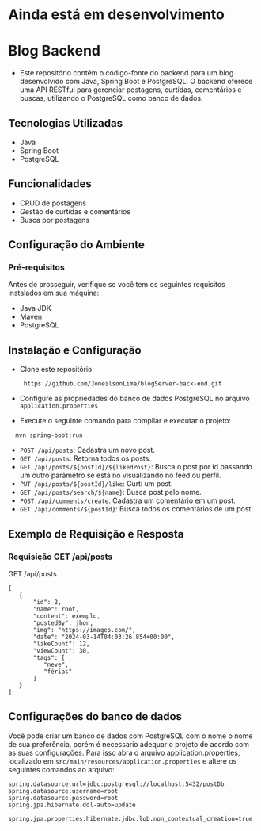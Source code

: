 # Ainda está em desenvolvimento 
# Blog Backend 
- Este repositório contém o código-fonte do backend para um blog desenvolvido com Java, Spring Boot e PostgreSQL. O backend oferece uma API RESTful para gerenciar postagens, curtidas, comentários e buscas, utilizando o PostgreSQL como banco de dados.

## Tecnologias Utilizadas
- Java
- Spring Boot
- PostgreSQL

## Funcionalidades
- CRUD de postagens
- Gestão de curtidas e comentários
- Busca por postagens

## Configuração do Ambiente
### Pré-requisitos
Antes de prosseguir, verifique se você tem os seguintes requisitos instalados em sua máquina:
- Java JDK
- Maven
- PostgreSQL

## Instalação e Configuração
- Clone este repositório:
  ```
   https://github.com/JoneilsonLima/blogServer-back-end.git
  ```
- Configure as propriedades do banco de dados PostgreSQL no arquivo 
`application.properties`

- Execute o seguinte comando para compilar e executar o projeto:
```
  mvn spring-boot:run
```

- `POST /api/posts`: Cadastra um novo post.
- `GET /api/posts`: Retorna todos os posts.
- `GET /api/posts/${postId}/${likedPost}`: Busca o post por id passando um outro parâmetro se está no visualizando no feed ou perfil.
- `PUT /api/posts/${postId}/like`: Curti um post.
- `GET /api/posts/search/${name}`: Busca post pelo nome.
- `POST /api/comments/create`: Cadastra um comentário em um post.
- `GET /api/comments/${postId}`: Busca todos os comentários de um post.

## Exemplo de Requisição e Resposta
### Requisição GET /api/posts

GET /api/posts
```
[
   {
       "id": 2,
       "name": root,
       "content": exemplo,
       "postedBy": jhon,
       "img": "https://images.com/",
       "date": "2024-03-14T04:03:26.854+00:00",
       "likeCount": 12,
       "viewCount": 30,
       "tags": [
          "neve",
          "férias"
       ]
   }
]
```

## Configurações do banco de dados
Você pode criar um banco de dados com PostgreSQL com o nome o nome de sua preferência, porém é necessario adequar o projeto de acordo com as suas configurações. Para isso abra o arquivo application.properties, localizado em `src/main/resources/application.properties` e altere os seguintes comandos ao arquivo:

```
spring.datasource.url=jdbc:postgresql://localhost:5432/postDb
spring.datasource.username=root
spring.datasource.password=root
spring.jpa.hibernate.ddl-auto=update

spring.jpa.properties.hibernate.jdbc.lob.non_contextual_creation=true
```

